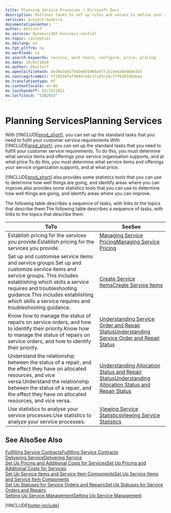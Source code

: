 ```yaml
---
title: Planning Service Processes | Microsoft Docs
description: Outlines tasks to set up rules and values to define your service policies and processes.
services: project-madeira
documentationcenter: ''
author: bholtorf
ms.service: dynamics365-business-central
ms.topic: conceptual
ms.devlang: na
ms.tgt_pltfrm: na
ms.workload: na
ms.search.keywords: service, work hours, configure, price, pricing
ms.date: 10/01/2020
ms.author: bholtorf
ms.openlocfilehash: 8e39a34d3f503e691960a9f7cb19e6a0e668e3b5
ms.sourcegitcommit: ff2b55b7e790447e0c1fcd5c2ec7f7610338ebaa
ms.translationtype: HT
ms.contentlocale: en-AU
ms.lasthandoff: 02/15/2021
ms.locfileid: "5382933"
---
```

# <a name="planning-services"></a><span data-ttu-id="061c7-103">Planning Services</span><span class="sxs-lookup"><span data-stu-id="061c7-103">Planning Services</span></span>
<span data-ttu-id="061c7-104">With [!INCLUDE[prod_short](includes/prod_short.md)], you can set up the standard tasks that you need to fulfil your customer service requirements.</span><span class="sxs-lookup"><span data-stu-id="061c7-104">With [!INCLUDE[prod_short](includes/prod_short.md)], you can set up the standard tasks that you need to fulfill your customer service requirements.</span></span> <span data-ttu-id="061c7-105">To do this, you must determine what service items and offerings your service organisation supports, and at what price.</span><span class="sxs-lookup"><span data-stu-id="061c7-105">To do this, you must determine what service items and offerings your service organization supports, and at what price.</span></span>   

[!INCLUDE[prod_short](includes/prod_short.md)] <span data-ttu-id="061c7-106">also provides some statistics tools that you can use to determine how well things are going, and identify areas where you can improve.</span><span class="sxs-lookup"><span data-stu-id="061c7-106">also provides some statistics tools that you can use to determine how well things are going, and identify areas where you can improve.</span></span>
  
<span data-ttu-id="061c7-107">The following table describes a sequence of tasks, with links to the topics that describe them.</span><span class="sxs-lookup"><span data-stu-id="061c7-107">The following table describes a sequence of tasks, with links to the topics that describe them.</span></span>   
  
|<span data-ttu-id="061c7-108">**To**</span><span class="sxs-lookup"><span data-stu-id="061c7-108">**To**</span></span>|<span data-ttu-id="061c7-109">**See**</span><span class="sxs-lookup"><span data-stu-id="061c7-109">**See**</span></span>|  
|------------|-------------|  
|<span data-ttu-id="061c7-110">Establish pricing for the services you provide.</span><span class="sxs-lookup"><span data-stu-id="061c7-110">Establish pricing for the services you provide.</span></span>|[<span data-ttu-id="061c7-111">Managing Service Pricing</span><span class="sxs-lookup"><span data-stu-id="061c7-111">Managing Service Pricing</span></span>](service-service-price-management.md)|
|<span data-ttu-id="061c7-112">Set up and customise service items and service groups.</span><span class="sxs-lookup"><span data-stu-id="061c7-112">Set up and customize service items and service groups.</span></span> <span data-ttu-id="061c7-113">This includes establishing which skills a service requires and troubleshooting guidance.</span><span class="sxs-lookup"><span data-stu-id="061c7-113">This includes establishing which skills a service requires and troubleshooting guidance.</span></span>| [<span data-ttu-id="061c7-114">Create Service Items</span><span class="sxs-lookup"><span data-stu-id="061c7-114">Create Service Items</span></span>](service-how-to-create-service-items.md)|  
|<span data-ttu-id="061c7-115">Know how to manage the status of repairs on service orders, and how to identify their priority.</span><span class="sxs-lookup"><span data-stu-id="061c7-115">Know how to manage the status of repairs on service orders, and how to identify their priority.</span></span>|[<span data-ttu-id="061c7-116">Understanding Service Order and Repair Status</span><span class="sxs-lookup"><span data-stu-id="061c7-116">Understanding Service Order and Repair Status</span></span>](service-service-order-status-and-repair-status.md)|  
|<span data-ttu-id="061c7-117">Understand the relationship between the status of a repair, and the effect they have on allocated resources, and vice versa.</span><span class="sxs-lookup"><span data-stu-id="061c7-117">Understand the relationship between the status of a repair, and the effect they have on allocated resources, and vice versa.</span></span>|[<span data-ttu-id="061c7-118">Understanding Allocation Status and Repair Status</span><span class="sxs-lookup"><span data-stu-id="061c7-118">Understanding Allocation Status and Repair Status</span></span>](service-allocation-status-and-repair-status.md)|  
|<span data-ttu-id="061c7-119">Use statistics to analyse your service processes.</span><span class="sxs-lookup"><span data-stu-id="061c7-119">Use statistics to analyze your service processes.</span></span> | [<span data-ttu-id="061c7-120">Viewing Service Statistics</span><span class="sxs-lookup"><span data-stu-id="061c7-120">Viewing Service Statistics</span></span>](service-service-statistics.md) |

## <a name="see-also"></a><span data-ttu-id="061c7-121">See Also</span><span class="sxs-lookup"><span data-stu-id="061c7-121">See Also</span></span>
[<span data-ttu-id="061c7-122">Fulfilling Service Contracts</span><span class="sxs-lookup"><span data-stu-id="061c7-122">Fulfilling Service Contracts</span></span>](service-fulfill-service-contracts.md)  
[<span data-ttu-id="061c7-123">Delivering Service</span><span class="sxs-lookup"><span data-stu-id="061c7-123">Delivering Service</span></span>](service-deliver-service.md)  
[<span data-ttu-id="061c7-124">Set Up Pricing and Additional Costs for Services</span><span class="sxs-lookup"><span data-stu-id="061c7-124">Set Up Pricing and Additional Costs for Services</span></span>](service-how-setup-service-costs-pricing.md)  
[<span data-ttu-id="061c7-125">Set Up Service Items and Service Item Components</span><span class="sxs-lookup"><span data-stu-id="061c7-125">Set Up Service Items and Service Item Components</span></span>](service-how-setup-service-items.md)  
[<span data-ttu-id="061c7-126">Set Up Statuses for Service Orders and Repairs</span><span class="sxs-lookup"><span data-stu-id="061c7-126">Set Up Statuses for Service Orders and Repairs</span></span>](service-order-repair-status.md)  
[<span data-ttu-id="061c7-127">Setting Up Service Management</span><span class="sxs-lookup"><span data-stu-id="061c7-127">Setting Up Service Management</span></span>](service-setup-service.md)  


[!INCLUDE[footer-include](includes/footer-banner.md)]